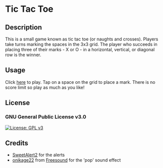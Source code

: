 # Tic Tac Toe

## Description

This is a small game known as tic tac toe (or naughts and crosses). Players take turns marking the spaces in the 3x3 grid. The player who succeeds in placing three of their marks - X or O - in a horizontal, vertical, or diagonal row is the winner.

## Usage

Click [here](https://mohammed-ysn.github.io/tic-tac-toe/) to play. Tap on a space on the grid to place a mark. There is no score limit so play as much as you like!

## License

### GNU General Public License v3.0

[![License: GPL v3](https://img.shields.io/badge/License-GPLv3-blue.svg)](https://www.gnu.org/licenses/gpl-3.0)

## Credits

- [SweetAlert2](https://sweetalert2.github.io/) for the alerts
- [onikage22](https://freesound.org/people/onikage22/) from [Freesound](https://freesound.org/) for the 'pop' sound effect
